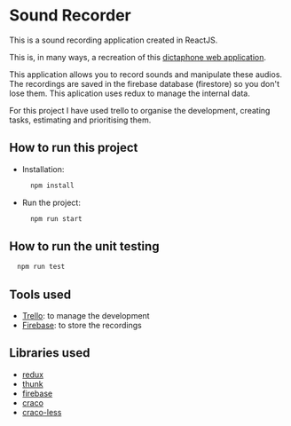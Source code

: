 # Sound Recorder

This is a sound recording application created in ReactJS.

This is, in many ways, a recreation of this [dictaphone web application](https://github.com/mdn/web-dictaphone/).

This application allows you to record sounds and manipulate these audios. The recordings are saved in the firebase database (firestore) so you don't lose them. This aplication uses redux to manage the internal data.

For this project I have used trello to organise the development, creating tasks, estimating and prioritising them.

## How to run this project

- Installation:
  ```bash
    npm install
  ```
- Run the project:
  ```bash
    npm run start
  ```

## How to run the unit testing

  ```bash
    npm run test
  ```

## Tools used

- [Trello](https://trello.com/b/yUwmni2b/secret-source-recorder): to manage the development
- [Firebase](https://firebase.google.com): to store the recordings

## Libraries used

- [redux](https://redux.js.org/usage/index)
- [thunk](https://www.npmjs.com/package/redux-thunk)
- [firebase](https://firebase.google.com/docs?hl=es)
- [craco](https://www.npmjs.com/package/@craco/craco)
- [craco-less](https://www.npmjs.com/package/craco-less)

